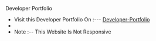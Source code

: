 Developer Portfolio


* Visit this Developer Portfolio On :--- [Developer-Portfolio](https://tubesanyam.github.io/Developer-Portfolio/)
* 
* Note :-- This Website Is Not Responsive
